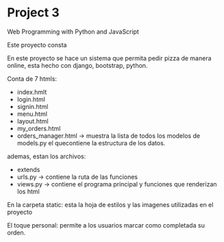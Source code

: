 # Project 3

Web Programming with Python and JavaScript

Este proyecto consta 

En este proyecto se hace un sistema que permita pedir pizza de manera online,
esta hecho con django, bootstrap, python. 

Conta de 7 htmls:
- index.hmlt 
- login.html 
- signin.html 
- menu.html 
- layout.html
- my_orders.html 
- orders_manager.html -> muestra la lista de todos los modelos de models.py el quecontiene
la estructura de los datos. 

ademas, estan los archivos:  
- extends 
- urls.py -> contiene la ruta de las funciones
- views.py -> contiene el programa principal y funciones que renderizan los html

En la carpeta static: esta la hoja de estilos y las imagenes utilizadas en el proyecto 

El toque personal: permite a los usuarios marcar como completada su orden. 

